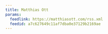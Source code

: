 ```yaml
---
title: Matthias Ott
params:
  feedlink: https://matthiasott.com/rss.xml
  feedid: a7c627649c11af7dba0e37129b2169ae
---
```

